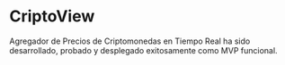 # CriptoView
Agregador de Precios de Criptomonedas en Tiempo Real ha sido desarrollado, probado y desplegado exitosamente como MVP funcional.
